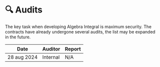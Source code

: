 # 🔍 Audits

The key task when developing Algebra Integral is maximum security. The contracts have already undergone several audits, the list may be expanded in the future.

| Date        | Auditor  | Report |
| ----------- | -------- | ------ |
| 28 aug 2024 | Internal | N/A    |
